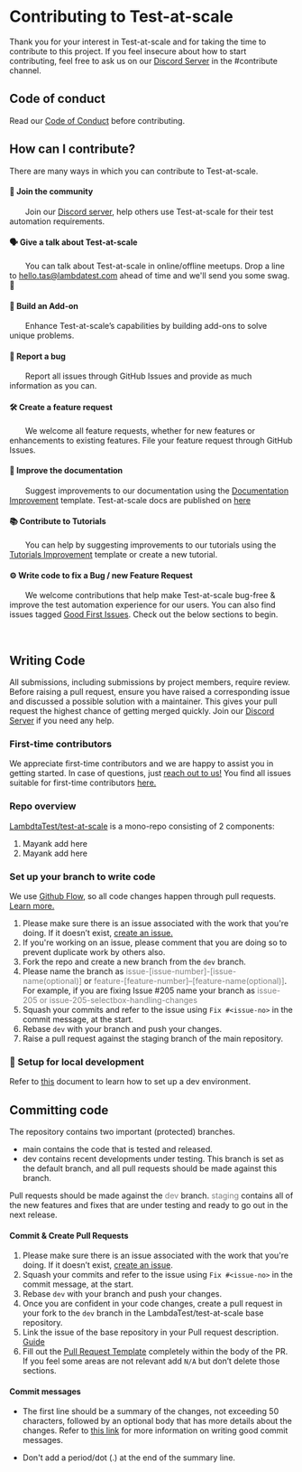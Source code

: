 # Contributing to Test-at-scale

Thank you for your interest in Test-at-scale and for taking the time to contribute to this project. If you feel insecure about how to start contributing, feel free to ask us on our [Discord Server](https://discord.gg/Wyf8srhf6K) in the #contribute channel.

## **Code of conduct**

Read our [Code of Conduct](CODE_OF_CONDUCT.md) before contributing.


## **How can I contribute?**

There are many ways in which you can contribute to Test-at-scale.

#### 👥 Join the community
&emsp;&emsp;Join our [Discord server](https://discord.gg/Wyf8srhf6K), help others use Test-at-scale for their test automation requirements.

#### 🗣️ Give a talk about Test-at-scale
&emsp;&emsp;You can talk about Test-at-scale in online/offline meetups. Drop a line to [hello.tas@lambdatest.com](mailto:hello.tas@lambdatest.com) ahead of time and we'll send you some swag. 👕

#### 🧩 Build an Add-on 
&emsp;&emsp;Enhance Test-at-scale’s capabilities by building add-ons to solve unique problems. 

#### 🐞 Report a bug
&emsp;&emsp;Report all issues through GitHub Issues and provide as much information as you can.

#### 🛠 Create a feature request
&emsp;&emsp;We welcome all feature requests, whether for new features or enhancements to existing features. File your feature request through GitHub Issues.

#### 📝 Improve the documentation
&emsp;&emsp;Suggest improvements to our documentation using the [Documentation Improvement](https://github.com/LambdaTest/test-at-scale/issues/new) template. Test-at-scale docs are published on [here](https://www.lambdatest.com/support/docs/getting-started-with-tas/)


#### 📚 Contribute to Tutorials 
&emsp;&emsp;You can help by suggesting improvements to our tutorials using the [Tutorials Improvement](https://github.com/LambdaTest/test-at-scale/issues/new) template or create a new tutorial. 


#### ⚙️ Write code to fix a Bug / new Feature Request
&emsp;&emsp;We welcome contributions that help make Test-at-scale bug-free & improve the test automation experience for our users. You can also find issues tagged [Good First Issues](https://github.com/LambdaTest/test-at-scale/issues?q=is%3Aopen+is%3Aissue+label%3A%22good+first+issue%22"). Check out the below sections to begin.

&emsp;

## **Writing Code**
All submissions, including submissions by project members, require review. Before raising a pull request, ensure you have raised a corresponding issue and discussed a possible solution with a maintainer. This gives your pull request the highest chance of getting merged quickly. Join our [Discord Server](https://discord.gg/Wyf8srhf6K) if you need any help.

 
### First-time contributors
We appreciate first-time contributors and we are happy to assist you in getting started. In case of questions, just [reach out to us!](https://discord.gg/Wyf8srhf6K)
You find all issues suitable for first-time contributors [here.](https://github.com/LambdaTest/test-at-scale/issues?q=is%3Aopen+is%3Aissue+label%3A%22good+first+issue%22)


### Repo overview

[LambdtaTest/test-at-scale](https://github.com/LambdaTest/test-at-scale/) is a mono-repo
consisting of 2 components:

1. Mayank add here
2. Mayank add here


### Set up your branch to write code

We use [Github Flow](https://guides.github.com/introduction/flow/index.html), so all code changes happen through pull requests. [Learn more.](https://blog.scottlowe.org/2015/01/27/using-fork-branch-git-workflow/) 

 1. Please make sure there is an issue associated with the work that you're doing. If it doesn’t exist, [create an issue.](https://github.com/LambdaTest/test-at-scale/issues)
 2. If you're working on an issue, please comment that you are doing so to prevent duplicate work by others also.
 3. Fork the repo and create a new branch from the `dev` branch.
 4. Please name the branch as <span style="color:grey">issue-[issue-number]-[issue-name(optional)]</span> or <span style="color:grey">feature-[feature-number]–[feature-name(optional)]</span>. For example, if you are fixing Issue #205 name your branch as <span style="color:grey">issue-205 or  issue-205-selectbox-handling-changes</span>
 5. Squash your commits and refer to the issue using `Fix #<issue-no>` in the commit message, at the start.
 6. Rebase `dev` with your branch and push your changes.
 7. Raise a pull request against the staging branch of the main repository.


### 🏡  Setup for local development

Refer to [this](https://www.lambdatest.com/support/docs/tas-self-hosted-installation) document to learn how to set up a dev environment.
&emsp;

## **Committing code**

The repository contains two important (protected) branches.

 * main contains the code that is tested and released. 
 * dev contains recent developments under testing. This branch is set as the default branch, and all pull requests should be made against this branch.

Pull requests should be made against the <span style="color:grey">dev</span> branch. <span style="color:grey">staging</span> contains all of the new features and fixes that are under testing and ready to go out in the next release.


#### **Commit & Create Pull Requests** 

 1. Please make sure there is an issue associated with the work that you're doing. If it doesn’t exist, [create an issue](https://github.com/LambdaTest/test-at-scale/issues).
 2. Squash your commits and refer to the issue using `Fix #<issue-no>` in the commit message, at the start.
 3. Rebase `dev` with your branch and push your changes.
 4. Once you are confident in your code changes, create a pull request in your fork to the `dev` branch in the LambdaTest/test-at-scale base repository.
 5. Link the issue of the base repository in your Pull request description. [Guide](https://docs.github.com/en/issues/tracking-your-work-with-issues/linking-a-pull-request-to-an-issue)
 6. Fill out the [Pull Request Template](./.github/PULL_REQUEST_TEMPLATE.md) completely within the body of the PR. If you feel some areas are not relevant add `N/A` but don’t delete those sections.


####  **Commit messages**

- The first line should be a summary of the changes, not exceeding 50
  characters, followed by an optional body that has more details about the
  changes. Refer to [this link](https://github.com/erlang/otp/wiki/writing-good-commit-messages)
  for more information on writing good commit messages.

- Don't add a period/dot (.) at the end of the summary line.

